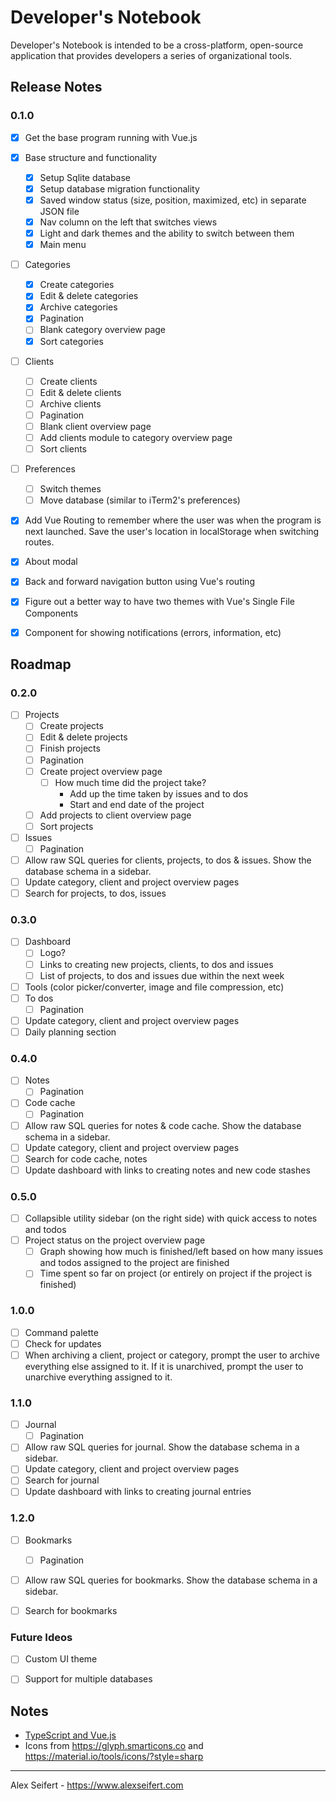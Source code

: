 # Developer's Notebook

Developer's Notebook is intended to be a cross-platform, open-source application that provides developers a series of organizational tools.

## Release Notes

### 0.1.0
- [x] Get the base program running with Vue.js
- [x] Base structure and functionality
    - [x] Setup Sqlite database
    - [x] Setup database migration functionality
    - [x] Saved window status (size, position, maximized, etc) in separate JSON file
    - [x] Nav column on the left that switches views
    - [x] Light and dark themes and the ability to switch between them
    - [x] Main menu
- [ ] Categories
    - [x] Create categories
    - [x] Edit & delete categories
    - [x] Archive categories
    - [x] Pagination
    - [ ] Blank category overview page
    - [x] Sort categories
- [ ] Clients
    - [ ] Create clients
    - [ ] Edit & delete clients
    - [ ] Archive clients
    - [ ] Pagination
    - [ ] Blank client overview page
    - [ ] Add clients module to category overview page
    - [ ] Sort clients
- [ ] Preferences
    - [ ] Switch themes
    - [ ] Move database (similar to iTerm2's preferences)
- [x] Add Vue Routing to remember where the user was when the program is next launched. Save the user's location in localStorage when switching routes.
- [x] About modal
- [x] Back and forward navigation button using Vue's routing
- [x] Figure out a better way to have two themes with Vue's Single File Components
- [x] Component for showing notifications (errors, information, etc)


## Roadmap

### 0.2.0
- [ ] Projects
    - [ ] Create projects
    - [ ] Edit & delete projects
    - [ ] Finish projects
    - [ ] Pagination
    - [ ] Create project overview page
        - [ ] How much time did the project take?
            - Add up the time taken by issues and to dos
            - Start and end date of the project
    - [ ] Add projects to client overview page
    - [ ] Sort projects
- [ ] Issues
    - [ ] Pagination
- [ ] Allow raw SQL queries for clients, projects, to dos & issues. Show the database schema in a sidebar.
- [ ] Update category, client and project overview pages
- [ ] Search for projects, to dos, issues

### 0.3.0
- [ ] Dashboard
    - [ ] Logo?
    - [ ] Links to creating new projects, clients, to dos and issues
    - [ ] List of projects, to dos and issues due within the next week
- [ ] Tools (color picker/converter, image and file compression, etc)
- [ ] To dos
    - [ ] Pagination
- [ ] Update category, client and project overview pages
- [ ] Daily planning section

### 0.4.0
- [ ] Notes
    - [ ] Pagination
- [ ] Code cache
    - [ ] Pagination
- [ ] Allow raw SQL queries for notes & code cache. Show the database schema in a sidebar.
- [ ] Update category, client and project overview pages
- [ ] Search for code cache, notes
- [ ] Update dashboard with links to creating notes and new code stashes

### 0.5.0
- [ ] Collapsible utility sidebar (on the right side) with quick access to notes and todos
- [ ] Project status on the project overview page
    - [ ] Graph showing how much is finished/left based on how many issues and todos assigned to the project are finished
    - [ ] Time spent so far on project (or entirely on project if the project is finished)

### 1.0.0
- [ ] Command palette
- [ ] Check for updates
- [ ] When archiving a client, project or category, prompt the user to archive everything else assigned to it. If it is unarchived, prompt the user to unarchive everything assigned to it.

### 1.1.0
- [ ] Journal
    - [ ] Pagination
- [ ] Allow raw SQL queries for journal. Show the database schema in a sidebar.
- [ ] Update category, client and project overview pages
- [ ] Search for journal
- [ ] Update dashboard with links to creating journal entries

### 1.2.0
- [ ] Bookmarks
    - [ ] Pagination
- [ ] Allow raw SQL queries for bookmarks. Show the database schema in a sidebar.
- [ ] Search for bookmarks


### Future Ideos
- [ ] Custom UI theme
- [ ] Support for multiple databases


## Notes

- [TypeScript and Vue.js](https://github.com/Microsoft/TypeScript-Vue-Starter)
- Icons from https://glyph.smarticons.co and https://material.io/tools/icons/?style=sharp

---

Alex Seifert - https://www.alexseifert.com
